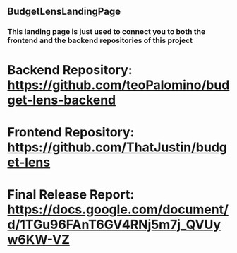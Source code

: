 ## BudgetLensLandingPage
### This landing page is just used to connect you to both the frontend and the backend repositories of this project
# Backend Repository: https://github.com/teoPalomino/budget-lens-backend
# Frontend Repository: https://github.com/ThatJustin/budget-lens
# Final Release Report: https://docs.google.com/document/d/1TGu96FAnT6GV4RNj5m7j_QVUyw6KW-VZ
